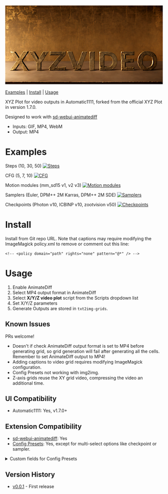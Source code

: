 ![xyzvideo logo](logo.jpg)

[Examples](#examples) | [Install](#install) | [Usage](#usage)

XYZ Plot for video outputs in Automatic1111, forked from the official XYZ Plot in version 1.7.0.

Designed to work with [sd-webui-animatediff](https://github.com/continue-revolution/sd-webui-animatediff)
* Inputs: GIF, MP4, WebM
* Output: MP4

# Examples
Steps (10, 30, 50)
[![Steps](https://zappityzap.github.io/xyzvideo/assets/images/001.jpg)](https://zappityzap.github.io/xyzvideo/assets/videos/xyz_grid-00001.mp4)

CFG (5, 7, 10)
[![CFG](https://zappityzap.github.io/xyzvideo/assets/images/002.jpg)](https://zappityzap.github.io/xyzvideo/assets/videos/xyz_grid-00002.mp4)

Motion modules (mm_sd15 v1, v2 v3)
[![Motion modules](https://zappityzap.github.io/xyzvideo/assets/images/003.jpg)](https://zappityzap.github.io/xyzvideo/assets/videos/xyz_grid-00003.mp4)

Samplers (Euler, DPM++ 2M Karras, DPM++ 2M SDE)
[![Samplers](https://zappityzap.github.io/xyzvideo/assets/images/009.jpg)](https://zappityzap.github.io/xyzvideo/assets/videos/xyz_grid-00009.mp4)

Checkpoints (Photon v10, ICBINP v10, zootvision v50)
[![Checkpoints](https://zappityzap.github.io/xyzvideo/assets/images/008.jpg)](https://zappityzap.github.io/xyzvideo/assets/videos/xyz_grid-00008.mp4)

# Install
Install from Git repo URL. Note that captions may require modifying the ImageMagick policy.xml to remove or comment out this line:
```
<!-- <policy domain="path" rights="none" pattern="@*" /> -->
```

# Usage
1. Enable AnimateDiff
1. Select MP4 output format in AnimateDiff
1. Select **X/Y/Z video plot** script from the Scripts dropdown list
1. Set X/Y/Z parameters
1. Generate
Outputs are stored in ```txt2img-grids```.

## Known Issues
PRs welcome!
* Doesn't if check AnimateDiff output format is set to MP4 before generating grid, so grid generation will fail after generating all the cells. Remember to set AnimateDiff output to MP4!
* Adding captions to video grid requires modifying ImageMagick configuration.
* Config Presets not working with img2img.
* Z-axis grids reuse the XY grid video, compressing the video an additional time.

## UI Compatibility
* Automatic1111: Yes, v1.7.0+

## Extension Compatibility
* [sd-webui-animatediff](https://github.com/continue-revolution/sd-webui-animatediff): Yes
* [Config Presets](https://github.com/Zyin055/Config-Presets): Yes, except for multi-select options like checkpoint or sampler.
<details>
    <summary>Custom fields for Config Presets</summary>

    # XYZ Video txt2img
    script_txt2img_xyz_video_plot_x_type
    script_txt2img_xyz_video_plot_y_type
    script_txt2img_xyz_video_plot_z_type
    script_txt2img_xyz_video_plot_x_values
    script_txt2img_xyz_video_plot_y_values
    script_txt2img_xyz_video_plot_z_values
    script_txt2img_xyz_video_plot_draw_caption
    script_txt2img_xyz_video_plot_no_fixed_seeds
    script_txt2img_xyz_video_plot_include_lone_videos
    script_txt2img_xyz_video_plot_include_sub_grids
    script_txt2img_xyz_video_plot_margin_size
    script_txt2img_xyz_video_plot_csv_mode

    # XYZ Video txt2img
    script_img2img_xyz_video_plot_x_type
    script_img2img_xyz_video_plot_y_type
    script_img2img_xyz_video_plot_z_type
    script_img2img_xyz_video_plot_x_values
    script_img2img_xyz_video_plot_y_values
    script_img2img_xyz_video_plot_z_values
    script_img2img_xyz_video_plot_draw_caption
    script_img2img_xyz_video_plot_no_fixed_seeds
    script_img2img_xyz_video_plot_include_lone_videos
    script_img2img_xyz_video_plot_include_sub_grids
    script_img2img_xyz_video_plot_margin_size
    script_img2img_xyz_video_plot_csv_mode
</details>

## Version History
* [v0.0.1](https://github.com/zappityzap/cyzvideo/releases/tag/v0.0.1) - First release

